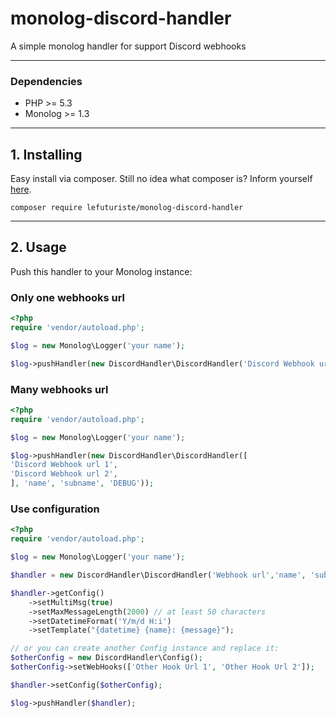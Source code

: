 # monolog-discord-handler

A simple monolog handler for support Discord webhooks

-------------------------------------------------

### Dependencies

- PHP >= 5.3
- Monolog >= 1.3

-------------------------------------------------

## 1. Installing

Easy install via composer. Still no idea what composer is? Inform yourself [here](http://getcomposer.org).

```composer require lefuturiste/monolog-discord-handler```

-------------------------------------------------

## 2. Usage

Push this handler to your Monolog instance:

### Only one webhooks url

```php
<?php
require 'vendor/autoload.php';

$log = new Monolog\Logger('your name');

$log->pushHandler(new DiscordHandler\DiscordHandler('Discord Webhook url', 'name', 'subname', 'DEBUG'));

```

### Many webhooks url


```php
<?php
require 'vendor/autoload.php';

$log = new Monolog\Logger('your name');

$log->pushHandler(new DiscordHandler\DiscordHandler([
'Discord Webhook url 1',
'Discord Webhook url 2',
], 'name', 'subname', 'DEBUG'));

```

### Use configuration
 
```php
<?php
require 'vendor/autoload.php';

$log = new Monolog\Logger('your name');

$handler = new DiscordHandler\DiscordHandler('Webhook url','name', 'subname', 'DEBUG');

$handler->getConfig()
    ->setMultiMsg(true)
    ->setMaxMessageLength(2000) // at least 50 characters
    ->setDatetimeFormat('Y/m/d H:i')
    ->setTemplate("{datetime} {name}: {message}");

// or you can create another Config instance and replace it:
$otherConfig = new DiscordHandler\Config();
$otherConfig->setWebHooks(['Other Hook Url 1', 'Other Hook Url 2']);

$handler->setConfig($otherConfig);

$log->pushHandler($handler);

```
